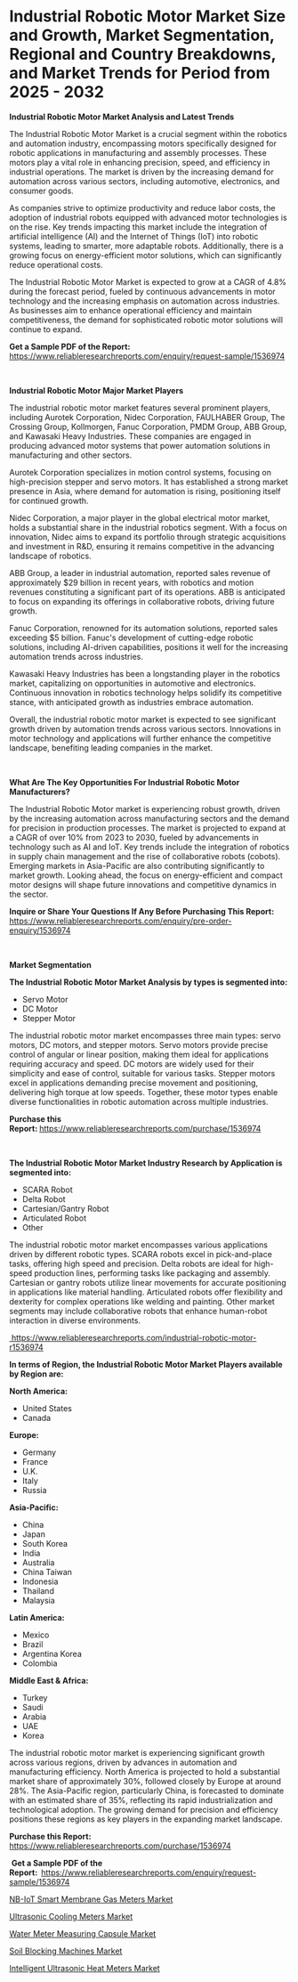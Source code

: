 <p><h1>Industrial Robotic Motor Market Size and Growth, Market Segmentation, Regional and Country Breakdowns, and Market Trends for Period from 2025 -  2032</h1></p><p><strong>Industrial Robotic Motor Market Analysis and Latest Trends</strong></p>
<p><p>The Industrial Robotic Motor Market is a crucial segment within the robotics and automation industry, encompassing motors specifically designed for robotic applications in manufacturing and assembly processes. These motors play a vital role in enhancing precision, speed, and efficiency in industrial operations. The market is driven by the increasing demand for automation across various sectors, including automotive, electronics, and consumer goods.</p><p>As companies strive to optimize productivity and reduce labor costs, the adoption of industrial robots equipped with advanced motor technologies is on the rise. Key trends impacting this market include the integration of artificial intelligence (AI) and the Internet of Things (IoT) into robotic systems, leading to smarter, more adaptable robots. Additionally, there is a growing focus on energy-efficient motor solutions, which can significantly reduce operational costs.</p><p>The Industrial Robotic Motor Market is expected to grow at a CAGR of 4.8% during the forecast period, fueled by continuous advancements in motor technology and the increasing emphasis on automation across industries. As businesses aim to enhance operational efficiency and maintain competitiveness, the demand for sophisticated robotic motor solutions will continue to expand.</p></p>
<p><strong>Get a Sample PDF of the Report:&nbsp;</strong> <a href="https://www.reliableresearchreports.com/enquiry/request-sample/1536974?utm_campaign=33&utm_medium=2&utm_source=Github&utm_content=ia&utm_term=11042025&utm_id=industrial-robotic-motor">https://www.reliableresearchreports.com/enquiry/request-sample/1536974</a></p>
<p>&nbsp;</p>
<p><strong>Industrial Robotic Motor Major Market Players</strong></p>
<p><p>The industrial robotic motor market features several prominent players, including Aurotek Corporation, Nidec Corporation, FAULHABER Group, The Crossing Group, Kollmorgen, Fanuc Corporation, PMDM Group, ABB Group, and Kawasaki Heavy Industries. These companies are engaged in producing advanced motor systems that power automation solutions in manufacturing and other sectors.</p><p>Aurotek Corporation specializes in motion control systems, focusing on high-precision stepper and servo motors. It has established a strong market presence in Asia, where demand for automation is rising, positioning itself for continued growth.</p><p>Nidec Corporation, a major player in the global electrical motor market, holds a substantial share in the industrial robotics segment. With a focus on innovation, Nidec aims to expand its portfolio through strategic acquisitions and investment in R&D, ensuring it remains competitive in the advancing landscape of robotics.</p><p>ABB Group, a leader in industrial automation, reported sales revenue of approximately $29 billion in recent years, with robotics and motion revenues constituting a significant part of its operations. ABB is anticipated to focus on expanding its offerings in collaborative robots, driving future growth.</p><p>Fanuc Corporation, renowned for its automation solutions, reported sales exceeding $5 billion. Fanuc's development of cutting-edge robotic solutions, including AI-driven capabilities, positions it well for the increasing automation trends across industries.</p><p>Kawasaki Heavy Industries has been a longstanding player in the robotics market, capitalizing on opportunities in automotive and electronics. Continuous innovation in robotics technology helps solidify its competitive stance, with anticipated growth as industries embrace automation.</p><p>Overall, the industrial robotic motor market is expected to see significant growth driven by automation trends across various sectors. Innovations in motor technology and applications will further enhance the competitive landscape, benefiting leading companies in the market.</p></p>
<p>&nbsp;</p>
<p><strong>What Are The Key Opportunities For Industrial Robotic Motor Manufacturers?</strong></p>
<p><p>The Industrial Robotic Motor market is experiencing robust growth, driven by the increasing automation across manufacturing sectors and the demand for precision in production processes. The market is projected to expand at a CAGR of over 10% from 2023 to 2030, fueled by advancements in technology such as AI and IoT. Key trends include the integration of robotics in supply chain management and the rise of collaborative robots (cobots). Emerging markets in Asia-Pacific are also contributing significantly to market growth. Looking ahead, the focus on energy-efficient and compact motor designs will shape future innovations and competitive dynamics in the sector.</p></p>
<p><strong>Inquire or Share Your Questions If Any Before Purchasing This Report:</strong> <a href="https://www.reliableresearchreports.com/enquiry/pre-order-enquiry/1536974?utm_campaign=33&utm_medium=2&utm_source=Github&utm_content=ia&utm_term=11042025&utm_id=industrial-robotic-motor">https://www.reliableresearchreports.com/enquiry/pre-order-enquiry/1536974</a></p>
<p>&nbsp;</p>
<p><strong>Market Segmentation</strong></p>
<p><strong>The Industrial Robotic Motor Market Analysis by types is segmented into:</strong></p>
<p><ul><li>Servo Motor</li><li>DC Motor</li><li>Stepper Motor</li></ul></p>
<p><p>The industrial robotic motor market encompasses three main types: servo motors, DC motors, and stepper motors. Servo motors provide precise control of angular or linear position, making them ideal for applications requiring accuracy and speed. DC motors are widely used for their simplicity and ease of control, suitable for various tasks. Stepper motors excel in applications demanding precise movement and positioning, delivering high torque at low speeds. Together, these motor types enable diverse functionalities in robotic automation across multiple industries.</p></p>
<p><strong>Purchase this Report:&nbsp;</strong><a href="https://www.reliableresearchreports.com/purchase/1536974?utm_campaign=33&utm_medium=2&utm_source=Github&utm_content=ia&utm_term=11042025&utm_id=industrial-robotic-motor">https://www.reliableresearchreports.com/purchase/1536974</a></p>
<p>&nbsp;</p>
<p><strong>The Industrial Robotic Motor Market Industry Research by Application is segmented into:</strong></p>
<p><ul><li>SCARA Robot</li><li>Delta Robot</li><li>Cartesian/Gantry Robot</li><li>Articulated Robot</li><li>Other</li></ul></p>
<p><p>The industrial robotic motor market encompasses various applications driven by different robotic types. SCARA robots excel in pick-and-place tasks, offering high speed and precision. Delta robots are ideal for high-speed production lines, performing tasks like packaging and assembly. Cartesian or gantry robots utilize linear movements for accurate positioning in applications like material handling. Articulated robots offer flexibility and dexterity for complex operations like welding and painting. Other market segments may include collaborative robots that enhance human-robot interaction in diverse environments.</p></p>
<p><a href="https://www.reliableresearchreports.com/industrial-robotic-motor-r1536974?utm_campaign=33&utm_medium=2&utm_source=Github&utm_content=ia&utm_term=11042025&utm_id=industrial-robotic-motor">&nbsp;https://www.reliableresearchreports.com/industrial-robotic-motor-r1536974</a></p>
<p><strong>In terms of Region, the Industrial Robotic Motor Market Players available by Region are:</strong></p>
<p>
    <p> <strong> North America: </strong>
        <ul>
            <li>United States</li>
            <li>Canada</li>
        </ul>
        </p> 
    <p> <strong> Europe: </strong>
        <ul>
            <li>Germany</li>
            <li>France</li>
            <li>U.K.</li>
            <li>Italy</li>
            <li>Russia</li>
        </ul>
        </p> 
    <p> <strong> Asia-Pacific: </strong>
        <ul>
            <li>China</li>
            <li>Japan</li>
            <li>South Korea</li>
            <li>India</li>
            <li>Australia</li>
            <li>China Taiwan</li>
            <li>Indonesia</li>
            <li>Thailand</li>
            <li>Malaysia</li>
        </ul>
        </p> 
    <p> <strong> Latin America: </strong>
        <ul>
            <li>Mexico</li>
            <li>Brazil</li>
            <li>Argentina Korea</li>
            <li>Colombia</li>
        </ul>
        </p> 
    <p> <strong> Middle East & Africa: </strong>
        <ul>
            <li>Turkey</li>
            <li>Saudi</li>
            <li>Arabia</li>
            <li>UAE</li>
            <li>Korea</li>
        </ul>
    </p>
    </p>
<p><p>The industrial robotic motor market is experiencing significant growth across various regions, driven by advances in automation and manufacturing efficiency. North America is projected to hold a substantial market share of approximately 30%, followed closely by Europe at around 28%. The Asia-Pacific region, particularly China, is forecasted to dominate with an estimated share of 35%, reflecting its rapid industrialization and technological adoption. The growing demand for precision and efficiency positions these regions as key players in the expanding market landscape.</p></p>
<p><strong>Purchase this Report: </strong><a href="https://www.reliableresearchreports.com/purchase/1536974?utm_campaign=33&utm_medium=2&utm_source=Github&utm_content=ia&utm_term=11042025&utm_id=industrial-robotic-motor">https://www.reliableresearchreports.com/purchase/1536974</a></p>
<p>&nbsp;<strong>Get a Sample PDF of the Report:&nbsp;&nbsp;</strong><a href="https://www.reliableresearchreports.com/enquiry/request-sample/1536974?utm_campaign=33&utm_medium=2&utm_source=Github&utm_content=ia&utm_term=11042025&utm_id=industrial-robotic-motor">https://www.reliableresearchreports.com/enquiry/request-sample/1536974</a></p>
<p><strong></strong></p>
<p><p><a href="https://github.com/deyniphytic/Market-Research-Report-List-1/blob/main/nb-iot-smart-membrane-gas-meters-market.md?utm_campaign=33&utm_medium=2&utm_source=Github&utm_content=ia&utm_term=11042025&utm_id=industrial-robotic-motor">NB-IoT Smart Membrane Gas Meters Market</a></p><p><a href="https://github.com/haaszgettre6/Market-Research-Report-List-1/blob/main/ultrasonic-cooling-meters-market.md?utm_campaign=33&utm_medium=2&utm_source=Github&utm_content=ia&utm_term=11042025&utm_id=industrial-robotic-motor">Ultrasonic Cooling Meters Market</a></p><p><a href="https://github.com/qetelosooya/Market-Research-Report-List-1/blob/main/water-meter-measuring-capsule-market.md?utm_campaign=33&utm_medium=2&utm_source=Github&utm_content=ia&utm_term=11042025&utm_id=industrial-robotic-motor">Water Meter Measuring Capsule Market</a></p><p><a href="https://github.com/curinbucan9/Market-Research-Report-List-1/blob/main/soil-blocking-machines-market.md?utm_campaign=33&utm_medium=2&utm_source=Github&utm_content=ia&utm_term=11042025&utm_id=industrial-robotic-motor">Soil Blocking Machines Market</a></p><p><a href="https://github.com/zanoligarav/Market-Research-Report-List-1/blob/main/intelligent-ultrasonic-heat-meters-market.md?utm_campaign=33&utm_medium=2&utm_source=Github&utm_content=ia&utm_term=11042025&utm_id=industrial-robotic-motor">Intelligent Ultrasonic Heat Meters Market</a></p></p>